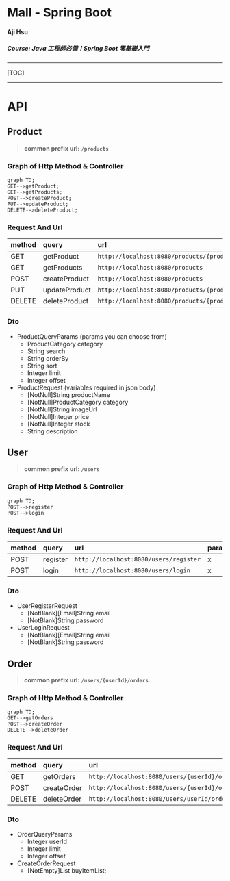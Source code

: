 # Mall - Spring Boot

#### Aji Hsu

##### Course: Java 工程師必備！Spring Boot 零基礎入門

---

[TOC]

---

# API

## Product

>**common prefix url: `/products`**

### Graph of Http Method & Controller

```mermaid
graph TD;
GET-->getProduct;
GET-->getProducts;
POST-->createProduct;
PUT-->updateProduct;
DELETE-->deleteProduct;
```

### Request And Url

| method | query         | url                                          | parameters         | request Body   |
| ------ |:------------- |:-------------------------------------------- |:------------------ |:-------------- |
| GET    | getProduct    | `http://localhost:8080/products/{productId}` | ProductQueryParams | x              |
| GET    | getProducts   | `http://localhost:8080/products`             | x                  | x              |
| POST   | createProduct | `http://localhost:8080/products`             | x                  | ProductRequest |
| PUT    | updateProduct | `http://localhost:8080/products/{productId}` | x                  | ProductRequest |
| DELETE | deleteProduct | `http://localhost:8080/products/{productId}` | x                  | x              |

### Dto
* ProductQueryParams (params you can choose from)
    * ProductCategory category
    * String search
    * String orderBy
    * String sort
    * Integer limit
    * Integer offset
* ProductRequest (variables required in json body)
    * \[NotNull\]String productName
    * \[NotNull\]ProductCategory category
    * \[NotNull\]String imageUrl
    * \[NotNull\]Integer price
    * \[NotNull\]Integer stock
    * String description

## User

>**common prefix url: `/users`**

### Graph of Http Method & Controller

```mermaid
graph TD;
POST-->register
POST-->login
```

### Request And Url

| method | query    | url                                    | parameters | request Body        |
| ------ |:-------- |:-------------------------------------- |:---------- |:------------------- |
| POST   | register | `http://localhost:8080/users/register` | x          | UserRegisterRequest |
| POST   | login    | `http://localhost:8080/users/login`    | x          | UserLoginRequest    |

### Dto

* UserRegisterRequest
    * \[NotBlank\]\[Email\]String email
    * \[NotBlank\]String password
* UserLoginRequest
    * \[NotBlank\]\[Email\]String email
    * \[NotBlank\]String password


## Order

>**common prefix url: `/users/{userId}/orders`**

### Graph of Http Method & Controller

```mermaid
graph TD;
GET-->getOrders
POST-->createOrder
DELETE-->deleteOrder
```

### Request And Url



| method | query       | url                                                 | parameters       | request Body       |
| ------ |:----------- |:--------------------------------------------------- |:---------------- |:------------------ |
| GET    | getOrders   | `http://localhost:8080/users/{userId}/orders`       | OrderQueryParams | x                  |
| POST   | createOrder | `http://localhost:8080/users/{userId}/orders`       | x                | CreateOrderRequest |
| DELETE | deleteOrder | `http://localhost:8080/users/userId/orders/orderId` | x                | x                  |

### Dto

* OrderQueryParams
    * Integer userId
    * Integer limit
    * Integer offset
* CreateOrderRequest
    * \[NotEmpty\]List<BuyItem> buyItemList;